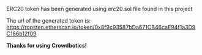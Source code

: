 ERC20 token has been generated using erc20.sol file found in this project

The url of the generated token is: https://ropsten.etherscan.io/token/0x8f9c93587bDa671CB46caE94f1a3D9C186b12f09

**Thanks for using Crowdbotics!**